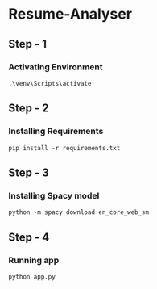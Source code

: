 # Resume-Analyser

## Step - 1
### Activating Environment
```
.\venv\Scripts\activate
```
## Step - 2
### Installing Requirements
```
pip install -r requirements.txt
```
## Step - 3
### Installing Spacy model
```
python -m spacy download en_core_web_sm
```
## Step - 4
### Running app
``` 
python app.py
```
